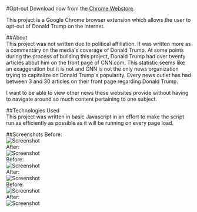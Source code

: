 #Opt-out
Download now from the [Chrome Webstore](https://chrome.google.com/webstore/detail/opt-out-donald-trump/ihcpccaakobgbhdecdohjlcaffkkielf).  

This project is a Google Chrome browser extension which allows the user to opt-out of Donald Trump on the internet.  

##About  
This project was not written due to political affiliation.  It was written more as a commentary on the media's coverage of Donald Trump.  At some points during the process of building this project, Donald Trump had over twenty articles about him on the front page of CNN.com.  This statistic seems like an exaggeration but it is not and CNN is not the only news organization trying to capitalize on Donald Trump's popularity.  Every news outlet has had between 3 and 30 articles on their front page regarding Donald Trump.  

I want to be able to view other news these websites provide without having to navigate around so much content pertaining to one subject.  

##Technologies Used  
This project was written in basic Javascript in an effort to make the script run as efficiently as possible as it will be running on every page load.  

##Screenshots
Before:  
![Screenshot](https://cloud.githubusercontent.com/assets/17256090/15529335/7d6a6e4e-2201-11e6-9de7-eb522cb55e91.png)  
After:  
![Screenshot](https://cloud.githubusercontent.com/assets/17256090/15529340/7d80a1fa-2201-11e6-8836-699d51bb7356.png)  
Before:  
![Screenshot](https://cloud.githubusercontent.com/assets/17256090/15529337/7d7ca0be-2201-11e6-96e6-4d6ce3cd4307.png)  
After:  
![Screenshot](https://cloud.githubusercontent.com/assets/17256090/15529339/7d7eca56-2201-11e6-9322-6c2e9ee38fb3.png)  
Before:  
![Screenshot](https://cloud.githubusercontent.com/assets/17256090/15529336/7d6b1cf4-2201-11e6-86df-8147c9a65956.png)  
After:  
![Screenshot](https://cloud.githubusercontent.com/assets/17256090/15529338/7d7ce6a0-2201-11e6-9407-e9fa3b9ea353.png)  
